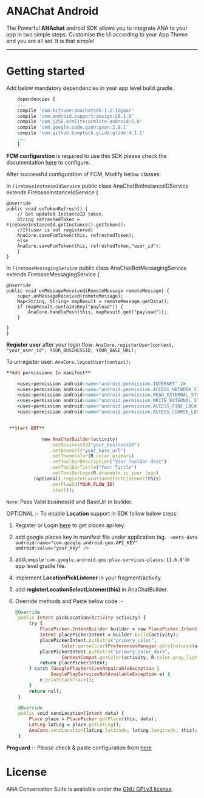 
ANAChat Android
===================


The Powerful **ANAchat**  android SDK allows you to integrate ANA to your app in two simple steps. Customise the UI according to your App Theme and you are all set. It is that simple!

----------

Getting started
===============


Add below mandatory dependencies in your app level build.gradle.
```ruby
    dependencies {
    ...
    compile 'com.kitsune:anachatsdk:1.2.12@aar'
    compile 'com.android.support:design:26.1.0'
    compile 'com.j256.ormlite:ormlite-android:5.0'
    compile 'com.google.code.gson:gson:2.8.1'
    compile 'com.github.bumptech.glide:glide:4.1.1'
    ...
    }
```
**FCM configuration** is required to use this SDK please check the documentation [here](https://firebase.google.com/docs/cloud-messaging/android/client) to configure.

After successful configuration of FCM, Modify below classes:

In `FirebaseInstanceIdService`
    public class AnaChatBotInstanceIDService extends FirebaseInstanceIdService {

    @Override
    public void onTokenRefresh() {
        // Get updated InstanceID token.
        String refreshedToken = FirebaseInstanceId.getInstance().getToken();
        //If(user is not registered)
        AnaCore.saveFcmToken(this, refreshedToken);
        else
        AnaCore.saveFcmToken(this, refreshedToken,"user_id");
	    }
    }

In `FirebaseMessagingService`
    public class AnaChatBotMessagingService extends FirebaseMessagingService {

    @Override
    public void onMessageReceived(RemoteMessage remoteMessage) {
        super.onMessageReceived(remoteMessage);
        Map<String, String> mapResult = remoteMessage.getData();
        if (mapResult.containsKey("payload")) {
            AnaCore.handlePush(this, mapResult.get("payload"));
        }

    }
    }

 **Register user** after your login flow:
 `AnaCore.registerUser(context, "your_user_id", YOUR_BUSINESSID, YOUR_BASE_URL);`

 To unregister user:
`AnaCore.logoutUser(context);`
```ruby
**Add permissions In manifest**

    <uses-permission android:name="android.permission.INTERNET" />
    <uses-permission android:name="android.permission.ACCESS_NETWORK_STATE" />
    <uses-permission android:name="android.permission.READ_EXTERNAL_STORAGE" />
    <uses-permission android:name="android.permission.WRITE_EXTERNAL_STORAGE" />
    <uses-permission android:name="android.permission.ACCESS_FINE_LOCATION" />
    <uses-permission android:name="android.permission.ACCESS_COARSE_LOCATION" />


 **Start BOT**

             new AnaChatBuilder(activity)
                .setBusinessId("your_businessId")
                .setBaseUrl("your_base_url")
                .setThemeColor(R.color.primary)
                .setToolBarDescription("Your Toolbar desc")
                .setToolBarTittle("Your Tittle")
                .setToolBarLogo(R.drawable.ic_your_logo)
          (optional).registerLocationSelectListener(this)
                .setFlowId(YOUR_FLOW_ID)
                .start();
```

`Note`: Pass Valid businessId and BaseUrl in  builder.

OPTIONAL :-
To enable **Location** support in SDK follow below steps:

1. Register or Login [here](https://developers.google.com/places/android-api/signup) to get places api key.
2. add google places key in manifest file under application tag.
	` <meta-data
            android:name="com.google.android.geo.API_KEY"
            android:value="your_key" />`
3. add`compile'com.google.android.gms:play-services-places:11.6.0'`in app level gradle file.
4. implement **LocationPickListener** in your fragment/activity.
2. add **registerLocationSelectListener(this)** in  AnaChatBuilder.
4. Override methods and Paste below code :-

   ```ruby
   @Override
    public Intent pickLocation(Activity activity) {
        try {
            PlacePicker.IntentBuilder builder = new PlacePicker.IntentBuilder();
            Intent placePickerIntent = builder.build(activity);
            placePickerIntent.putExtra("primary_color",
                    Color.parseColor(PreferencesManager.getsInstance(activity).getThemeColor()));
            placePickerIntent.putExtra("primary_color_dark",
                    ContextCompat.getColor(activity, R.color.gray_light));
            return placePickerIntent;
        } catch (GooglePlayServicesRepairableException |
                GooglePlayServicesNotAvailableException e) {
            e.printStackTrace();
        }
        return null;
    }

    @Override
    public void sendLocation(Intent data) {
        Place place = PlacePicker.getPlace(this, data);
        LatLng latLng = place.getLatLng();
        AnaCore.sendLocation(latLng.latitude, latLng.longitude, this);
    }
   ```
**Proguard** :-
Please check & paste configuration from [here](https://github.com/Kitsune-tools/ANAChat-Android/blob/master/app/proguard-rules.pro)

License
=======

ANA Conversation Suite is available under the [GNU GPLv3 license](https://www.gnu.org/licenses/gpl-3.0.en.html).